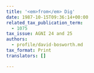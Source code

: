 ```yaml
---
title: '<em>from</em> Dig'
date: 1987-10-15T09:36:14+00:00
related_tax_publication_term:
  - 1075
tax_issue: AGNI 24 and 25
authors:
  - profile/david-bosworth.md
tax_format: Print
translators: []

---
```

